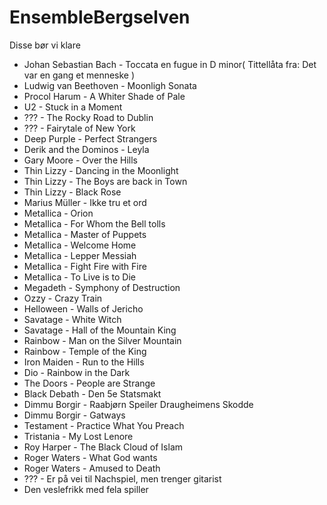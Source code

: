 # EnsembleBergselven
Disse bør vi klare

- Johan Sebastian Bach - Toccata en fugue in D minor( Tittellåta fra: Det var en gang et menneske )
- Ludwig van Beethoven - Moonligh Sonata
- Procol Harum - A Whiter Shade of Pale
- U2 - Stuck in a Moment
- ??? - The Rocky Road to Dublin
- ??? - Fairytale of New York
- Deep Purple - Perfect Strangers
- Derik and the Dominos - Leyla
- Gary Moore - Over the Hills
- Thin Lizzy - Dancing in the Moonlight
- Thin Lizzy - The Boys are back in Town
- Thin Lizzy - Black Rose
- Marius Müller - Ikke tru et ord
- Metallica - Orion
- Metallica - For Whom the Bell tolls
- Metallica - Master of Puppets
- Metallica - Welcome Home
- Metallica - Lepper Messiah
- Metallica - Fight Fire with Fire
- Metallica - To Live is to Die
- Megadeth - Symphony of Destruction
- Ozzy - Crazy Train
- Helloween - Walls of Jericho
- Savatage - White Witch
- Savatage - Hall of the Mountain King
- Rainbow - Man on the Silver Mountain
- Rainbow - Temple of the King
- Iron Maiden - Run to the Hills
- Dio - Rainbow in the Dark
- The Doors - People are Strange
- Black Debath - Den 5e Statsmakt
- Dimmu Borgir - Raabjørn Speiler Draugheimens Skodde
- Dimmu Borgir - Gatways
- Testament - Practice What You Preach
- Tristania - My Lost Lenore
- Roy Harper - The Black Cloud of Islam
- Roger Waters - What God wants
- Roger Waters - Amused to Death
- ??? - Er på vei til Nachspiel, men trenger gitarist
- Den veslefrikk med fela spiller

